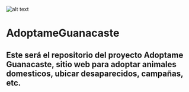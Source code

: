 ![alt text](https://github.com/josechavarriacr/AdoptameGuanacaste/blob/master/imgs/petfriendly_logo.gif)
# AdoptameGuanacaste
## Este será el repositorio del proyecto Adoptame Guanacaste, sitio web para adoptar animales domesticos, ubicar desaparecidos, campañas, etc.